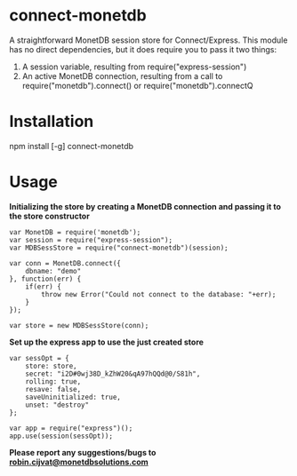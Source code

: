 # connect-monetdb
A straightforward MonetDB session store for Connect/Express. This module has no direct dependencies, but it does require you to pass it two things:
1) A session variable, resulting from require("express-session")
2) An active MonetDB connection, resulting from a call to require("monetdb").connect() or require("monetdb").connectQ

# Installation
npm install [-g] connect-monetdb

# Usage
**Initializing the store by creating a MonetDB connection and passing it to the store constructor**
```
var MonetDB = require('monetdb');
var session = require("express-session");
var MDBSessStore = require("connect-monetdb")(session);

var conn = MonetDB.connect({
	dbname: "demo"
}, function(err) {
	if(err) {
		throw new Error("Could not connect to the database: "+err);
	}
});

var store = new MDBSessStore(conn);
```

**Set up the express app to use the just created store**
```
var sessOpt = {
	store: store,
	secret: "i2D#0wj38D_kZhW20&qA97hQQd@0/S81h",
	rolling: true,
	resave: false,
	saveUninitialized: true,
	unset: "destroy"
};

var app = require("express")();
app.use(session(sessOpt));
```

**Please report any suggestions/bugs to robin.cijvat@monetdbsolutions.com**
